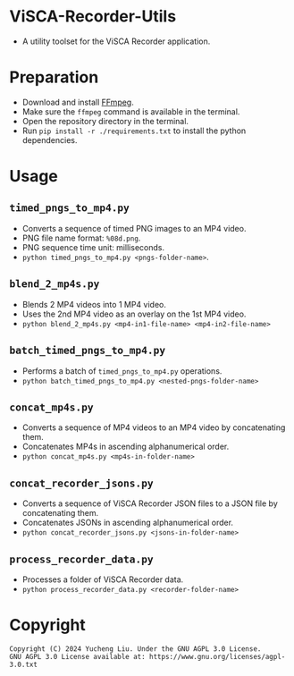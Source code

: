 # ViSCA-Recorder-Utils

- A utility toolset for the ViSCA Recorder application.

# Preparation

- Download and install [FFmpeg](https://ffmpeg.org/download.html).
- Make sure the `ffmpeg` command is available in the terminal.
- Open the repository directory in the terminal.
- Run `pip install -r ./requirements.txt` to install the python dependencies.

# Usage

## `timed_pngs_to_mp4.py`

- Converts a sequence of timed PNG images to an MP4 video.
- PNG file name format: `%08d.png`.
- PNG sequence time unit: milliseconds.
- `python timed_pngs_to_mp4.py <pngs-folder-name>`.

## `blend_2_mp4s.py`

- Blends 2 MP4 videos into 1 MP4 video.
- Uses the 2nd MP4 video as an overlay on the 1st MP4 video.
- `python blend_2_mp4s.py <mp4-in1-file-name> <mp4-in2-file-name>`

## `batch_timed_pngs_to_mp4.py`

- Performs a batch of `timed_pngs_to_mp4.py` operations.
- `python batch_timed_pngs_to_mp4.py <nested-pngs-folder-name>`

## `concat_mp4s.py`

- Converts a sequence of MP4 videos to an MP4 video by concatenating them.
- Concatenates MP4s in ascending alphanumerical order.
- `python concat_mp4s.py <mp4s-in-folder-name>`

## `concat_recorder_jsons.py`

- Converts a sequence of ViSCA Recorder JSON files to a JSON file by concatenating them.
- Concatenates JSONs in ascending alphanumerical order.
- `python concat_recorder_jsons.py <jsons-in-folder-name>`

## `process_recorder_data.py`

- Processes a folder of ViSCA Recorder data.
- `python process_recorder_data.py <recorder-folder-name>`

# Copyright

```
Copyright (C) 2024 Yucheng Liu. Under the GNU AGPL 3.0 License.
GNU AGPL 3.0 License available at: https://www.gnu.org/licenses/agpl-3.0.txt
```
